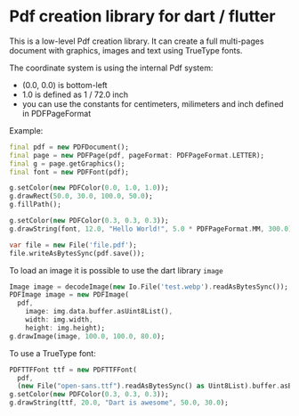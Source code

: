# Pdf creation library for dart / flutter

This is a low-level Pdf creation library.
It can create a full multi-pages document with graphics,
images and text using TrueType fonts.

The coordinate system is using the internal Pdf system:
 * (0.0, 0.0) is bottom-left
 * 1.0 is defined as 1 / 72.0 inch
 * you can use the constants for centimeters, milimeters and inch defined in PDFPageFormat

Example:
```dart
final pdf = new PDFDocument();
final page = new PDFPage(pdf, pageFormat: PDFPageFormat.LETTER);
final g = page.getGraphics();
final font = new PDFFont(pdf);

g.setColor(new PDFColor(0.0, 1.0, 1.0));
g.drawRect(50.0, 30.0, 100.0, 50.0);
g.fillPath();

g.setColor(new PDFColor(0.3, 0.3, 0.3));
g.drawString(font, 12.0, "Hello World!", 5.0 * PDFPageFormat.MM, 300.0);

var file = new File('file.pdf');
file.writeAsBytesSync(pdf.save());
```

To load an image it is possible to use the dart library `image`

```dart
Image image = decodeImage(new Io.File('test.webp').readAsBytesSync());
PDFImage image = new PDFImage(
  pdf,
	image: img.data.buffer.asUint8List(),
	width: img.width,
	height: img.height);
g.drawImage(image, 100.0, 100.0, 80.0);
```

To use a TrueType font:

```dart
PDFTTFFont ttf = new PDFTTFFont(
  pdf,
  (new File("open-sans.ttf").readAsBytesSync() as Uint8List).buffer.asByteData());
g.setColor(new PDFColor(0.3, 0.3, 0.3));
g.drawString(ttf, 20.0, "Dart is awesome", 50.0, 30.0);
```
